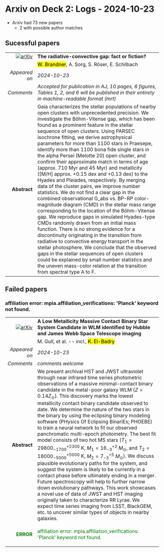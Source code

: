 # Arxiv on Deck 2: Logs - 2024-10-23

* Arxiv had 73 new papers
    * 2 with possible author matches

## Sucessful papers


|||
|---:|:---|
| [![arXiv](https://img.shields.io/badge/arXiv-2410.16369-b31b1b.svg)](https://arxiv.org/abs/2410.16369) | **The radiative-convective gap: fact or fiction?**  |
|| <mark>W. Brandner</mark>, A. Sorg, S. Röser, E. Schilbach |
|*Appeared on*| *2024-10-23*|
|*Comments*| *Accepted for publication in AJ, 10 pages, 6 figures, Tables 1, 2, and 6 will be published in their entirety in machine-readable format (mrt)*|
|**Abstract**|            Gaia characterizes the stellar populations of nearby open clusters with unprecedented precision. We investigate the Böhm-Vitense gap, which has been found as a prominent feature in the stellar sequence of open clusters. Using PARSEC isochrone fitting, we derive astrophysical parameters for more than 1100 stars in Praesepe, identify more than 1100 bona fide single stars in the alpha Persei (Melotte 20) open cluster, and confirm their approximate match in terms of age (approx. 710 Myr and 45 Myr) and metallicity ([M/H] approx. +0.15 dex and +0.13 dex) to the Hyades and Pleiades, respectively. By merging data of the cluster pairs, we improve number statistics. We do not find a clear gap in the combined observational G_abs vs. BP-RP color-magnitude diagram (CMD) in the stellar mass range corresponding to the location of the Böhm-Vitense gap. We reproduce gaps in simulated Hyades-type CMDs randomly drawn from an initial mass function. There is no strong evidence for a discontinuity originating in the transition from radiative to convective energy transport in the stellar photosphere. We conclude that the observed gaps in the stellar sequences of open clusters could be explained by small number statistics and the uneven mass-color relation at the transition from spectral type A to F.         |

## Failed papers

### affiliation error: mpia.affiliation_verifications: 'Planck' keyword not found. 


|||
|---:|:---|
| [![arXiv](https://img.shields.io/badge/arXiv-2410.16393-b31b1b.svg)](https://arxiv.org/abs/2410.16393) | **A Low Metallicity Massive Contact Binary Star System Candidate in WLM identified by Hubble and James Webb Space Telescope imaging**  |
|| M. Gull, et al. -- incl., <mark>K. El-Badry</mark> |
|*Appeared on*| *2024-10-23*|
|*Comments*| *comments welcome*|
|**Abstract**|            We present archival HST and JWST ultraviolet through near infrared time series photometric observations of a massive minimal-contact binary candidate in the metal-poor galaxy WLM ($Z = 0.14 Z_{\odot}$). This discovery marks the lowest metallicity contact binary candidate observed to date. We determine the nature of the two stars in the binary by using the eclipsing binary modeling software (PHysics Of Eclipsing BinariEs; PHOEBE) to train a neural network to fit our observed panchromatic multi-epoch photometry. The best fit model consists of two hot MS stars ($T_1=29800^{+2300}_{-1700}$ K, $M_1=16^{+2}_{-3}~M_{\odot}$, and $T_2=18000^{+5000}_{-5000}$ K, $M_2=7^{+5}_{-3}~M_{\odot}$). We discuss plausible evolutionary paths for the system, and suggest the system is likely to be currently in a contact phase before ultimately ending in a merger. Future spectroscopy will help to further narrow down evolutionary pathways. This work showcases a novel use of data of JWST and HST imaging originally taken to characterize RR Lyrae. We expect time series imaging from LSST, BlackGEM, etc. to uncover similar types of objects in nearby galaxies.         |
|<p style="color:green"> **ERROR** </p>| <p style="color:green">affiliation error: mpia.affiliation_verifications: 'Planck' keyword not found.</p> |

